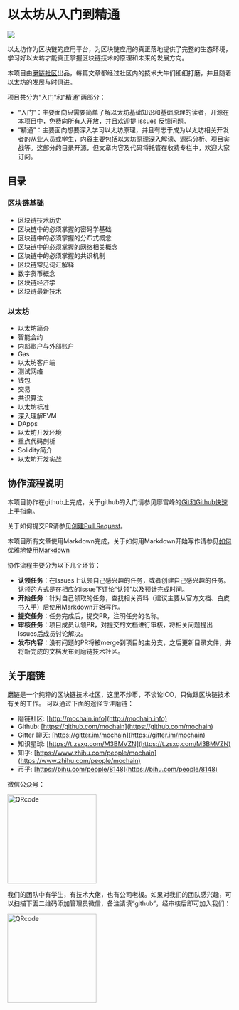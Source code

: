 以太坊从入门到精通
=================

![](http://7sbld9.com1.z0.glb.clouddn.com/logo.png)

以太坊作为区块链的应用平台，为区块链应用的真正落地提供了完整的生态环境，学习好以太坊才能真正掌握区块链技术的原理和未来的发展方向。

本项目由[磨链社区](mochain.info)出品，每篇文章都经过社区内的技术大牛们细细打磨，并且随着以太坊的发展与时俱进。

项目共分为“入门”和“精通”两部分：

* “入门”：主要面向只需要简单了解以太坊基础知识和基础原理的读者，开源在本项目中，免费向所有人开放，并且欢迎提 issues 反馈问题。
* “精通”：主要面向想要深入学习以太坊原理，并且有志于成为以太坊相关开发者的从业人员或学生，内容主要包括以太坊原理深入解读、源码分析、项目实战等。这部分的目录开源，但文章内容及代码将托管在收费专栏中，欢迎大家订阅。

## 目录
### 区块链基础
* 区块链技术历史
* 区块链中的必须掌握的密码学基础
* 区块链中的必须掌握的分布式概念
* 区块链中的必须掌握的网络相关概念
* 区块链中的必须掌握的共识机制
* 区块链常见词汇解释
* 数字货币概念
* 区块链经济学
* 区块链最新技术
### 以太坊
* 以太坊简介
* 智能合约
* 内部账户与外部账户
* Gas
* 以太坊客户端
* 测试网络
* 钱包
* 交易
* 共识算法
* 以太坊标准
* 深入理解EVM
* DApps
* 以太坊开发环境
* 重点代码剖析
* Solidity简介
* 以太坊开发实战

## 协作流程说明
本项目协作在github上完成，关于github的入门请参见廖雪峰的[Git和Github快速上手指南](https://www.liaoxuefeng.com/wiki/0013739516305929606dd18361248578c67b8067c8c017b000/001373962845513aefd77a99f4145f0a2c7a7ca057e7570000)。

关于如何提交PR请参见[创建Pull Request](https://github.com/geeeeeeeeek/git-recipes/wiki/3.3-%E5%88%9B%E5%BB%BA-Pull-Request)。

本项目所有文章使用Markdown完成，关于如何用Markdown开始写作请参见[如何优雅地使用Markdown](http://daily.zhihu.com/story/9215495)

协作流程主要分为以下几个环节：

- **认领任务**：在Issues上认领自己感兴趣的任务，或者创建自己感兴趣的任务。认领的方式是在相应的issue下评论“认领”以及预计完成时间。
- **开始任务**：针对自己领取的任务，查找相关资料（建议主要从官方文档、白皮书入手）后使用Markdown开始写作。
- **提交任务**：任务完成后，提交PR，注明任务的名称。
- **审核任务**：项目成员认领PR，对提交的文档进行审核，将相关问题提出Issues后成员讨论解决。
- **发布内容**：没有问题的PR将被merge到项目的主分支，之后更新目录文件，并将新完成的文档发布到磨链技术社区。

## 关于磨链

磨链是一个纯粹的区块链技术社区，这里不炒币，不谈论ICO，只做跟区块链技术有关的工作。
可以通过下面的途径专注磨链：

* 磨链社区: [http://mochain.info](http://mochain.info) 
* Github: [https://github.com/mochain](https://github.com/mochain)
* Gitter 聊天: [https://gitter.im/mochain](https://gitter.im/mochain)
* 知识星球: [https://t.zsxq.com/M3BMVZN](https://t.zsxq.com/M3BMVZN)
* 知乎: [https://www.zhihu.com/people/mochain](https://www.zhihu.com/people/mochain)
* 币乎: [https://bihu.com/people/8148](https://bihu.com/people/8148)

微信公众号：

<img src="http://7sbld9.com1.z0.glb.clouddn.com/wechat.jpg" width = "200" height = "200" alt="QRcode" align=center />

我们的团队中有学生，有技术大佬，也有公司老板。如果对我们的团队感兴趣，可以扫描下面二维码添加管理员微信，备注请填“github”，经审核后即可加入我们：

<img src="http://7sbld9.com1.z0.glb.clouddn.com/fish.png" width = "200" height = "200" alt="QRcode" align=center />
